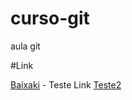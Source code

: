 # curso-git
aula git

#Link

[Baixaki](http://www.baixaki.com.br) - Teste Link
[Teste2](teste2.php)
